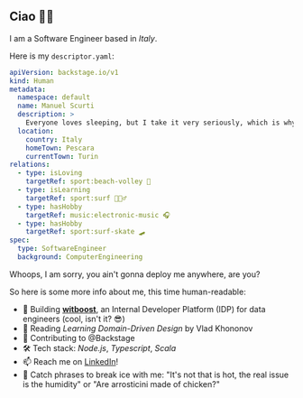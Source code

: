## Ciao 🤙🏻

I am a Software Engineer based in *Italy*. 

Here is my `descriptor.yaml`:

```yaml
apiVersion: backstage.io/v1
kind: Human
metadata:
  namespace: default
  name: Manuel Scurti
  description: >
    Everyone loves sleeping, but I take it very seriously, which is why I am always striving to write software that is clean, testable, documented, and observable. 😇
  location:
    country: Italy
    homeTown: Pescara
    currentTown: Turin
relations:
  - type: isLoving
    targetRef: sport:beach-volley 🏐
  - type: isLearning
    targetRef: sport:surf 🏄🏻‍♂️
  - type: hasHobby
    targetRef: music:electronic-music 🎧
  - type: hasHobby
    targetRef: sport:surf-skate 🛹
spec:
  type: SoftwareEngineer
  background: ComputerEngineering
```

Whoops, I am sorry, you ain't gonna deploy me anywhere, are you?

So here is some more info about me, this time human-readable:

- 🔧 Building [**witboost**](https://docs.witboost.agilelab.it/), an Internal Developer Platform (IDP) for data engineers (cool, isn't it? 😎)
- 🌱 Reading *Learning Domain-Driven Design* by Vlad Khononov
- 👯 Contributing to @Backstage
- 🛠️ Tech stack: *Node.js*, *Typescript*, *Scala*
- 📫 Reach me on [LinkedIn](https://www.linkedin.com/in/manuelscurti/)! 
- 🧊 Catch phrases to break ice with me: "It's not that is hot, the real issue is the humidity" or "Are arrosticini made of chicken?"
